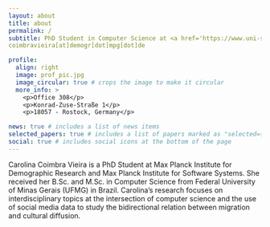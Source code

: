 ```yaml
---
layout: about
title: about
permalink: /
subtitle: PhD Student in Computer Science at <a href='https://www.uni-saarland.de/en/'>Universität des Saarlandes (UdS)</a> also affiliated to the <a href='https://www.demogr.mpg.de/en'>Max Planck Institute for Software Systems (MPIDR)</a> and the <a href='https://www.mpi-sws.org/'>Max Planck Institute for Software Systems (MPI-SWS)</a>.  
coimbravieira[at]demogr[dot]mpg[dot]de

profile:
  align: right
  image: prof_pic.jpg
  image_circular: true # crops the image to make it circular
  more_info: >
    <p>Office 308</p>
    <p>Konrad-Zuse-Straße 1</p>
    <p>18057 - Rostock, Germany</p>

news: true # includes a list of news items
selected_papers: true # includes a list of papers marked as "selected={true}"
social: true # includes social icons at the bottom of the page
---
```


Carolina Coimbra Vieira is a PhD Student at Max Planck Institute for Demographic Research and Max Planck Institute for Software Systems. She received her B.Sc. and M.Sc. in Computer Science from Federal University of Minas Gerais (UFMG) in Brazil. Carolina’s research focuses on interdisciplinary topics at the intersection of computer science and the use of social media data to study the bidirectional relation between migration and cultural diffusion.
